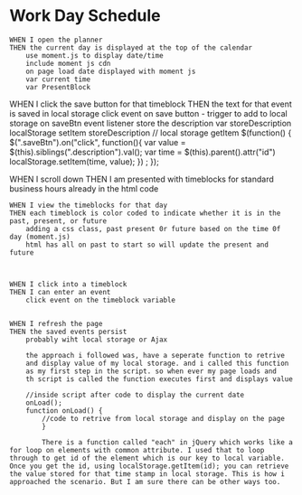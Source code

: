 # Work Day Schedule

    WHEN I open the planner
    THEN the current day is displayed at the top of the calendar
        use moment.js to display date/time 
        include moment js cdn 
        on page load date displayed with moment js 
        var current time 
        var PresentBlock


  WHEN I click the save button for that timeblock
    THEN the text for that event is saved in local storage
        click event on save button - trigger to add to local storage
             on saveBtn event listener store the description
            var storeDescription
            localStorage setItem storeDescription
// local storage getItem 
$(function() {
    $(".saveBtn").on("click", function(){
      var value = $(this).siblings(".description").val();
      var time = $(this).parent().attr("id")
      localStorage.setItem(time, value);
    }) ; 
  });


  WHEN I scroll down
    THEN I am presented with timeblocks for standard business hours
        already in the html code


 
    WHEN I view the timeblocks for that day
    THEN each timeblock is color coded to indicate whether it is in the past, present, or future
        adding a css class, past present 0r future based on the time 0f day (moment.js)
        html has all on past to start so will update the present and future



    WHEN I click into a timeblock
    THEN I can enter an event
        click event on the timeblock variable 


    WHEN I refresh the page
    THEN the saved events persist
        probably wiht local storage or Ajax

        the approach i followed was, have a seperate function to retrive 
        and display value of my local storage. and i called this function 
        as my first step in the script. so when ever my page loads and 
        th script is called the function executes first and displays value

        //inside script after code to display the current date
        onLoad();
        function onLoad() {
            //code to retrive from local storage and display on the page
            }

            There is a function called "each" in jQuery which works like a for loop on elements with common attribute. I used that to loop through to get id of the element which is our key to local variable. Once you get the id, using localStorage.getItem(id); you can retrieve the value stored for that time stamp in local storage. This is how i approached the scenario. But I am sure there can be other ways too.